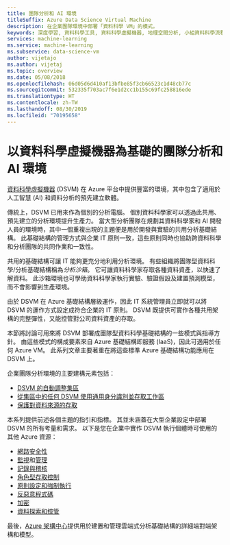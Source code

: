 ```yaml
---
title: 團隊分析和 AI 環境
titleSuffix: Azure Data Science Virtual Machine
description: 在企業團隊環境中部署「資料科學 VM」的模式。
keywords: 深度學習, 資料科學工具, 資料科學虛擬機器, 地理空間分析, 小組資料科學流程
services: machine-learning
ms.service: machine-learning
ms.subservice: data-science-vm
author: vijetajo
ms.author: vijetaj
ms.topic: overview
ms.date: 05/08/2018
ms.openlocfilehash: 06d05d6d410af13bfbe85f3cb66523c1d48cb77c
ms.sourcegitcommit: 532335f703ac7f6e1d2cc1b155c69fc258816ede
ms.translationtype: HT
ms.contentlocale: zh-TW
ms.lasthandoff: 08/30/2019
ms.locfileid: "70195658"
---
```

# <a name="data-science-virtual-machine-based-team-analytics-and-ai-environment"></a>以資料科學虛擬機器為基礎的團隊分析和 AI 環境 
[資料科學虛擬機器](overview.md) (DSVM) 在 Azure 平台中提供豐富的環境，其中包含了適用於人工智慧 (AI) 和資料分析的預先建立軟體。

傳統上，DSVM 已用來作為個別的分析電腦。 個別資料科學家可以透過此共用、預先建立的分析環境提升生產力。 當大型分析團隊在規劃其資料科學家和 AI 開發人員的環境時，其中一個重複出現的主題便是用於開發與實驗的共用分析基礎結構。 此基礎結構的管理方式與企業 IT 原則一致，這些原則同時也協助跨資料科學和分析團隊的共同作業和一致性。

共用的基礎結構可讓 IT 能夠更充分地利用分析環境。 有些組織將團隊型資料科學/分析基礎結構稱為*分析沙箱*。 它可讓資料科學家存取各種資料資產，以快速了解資料。 此沙箱環境也可學助資料科學家執行實驗、驗證假設及建置預測模型，而不會影響到生產環境。

由於 DSVM 在 Azure 基礎結構層級運作，因此 IT 系統管理員立即就可以將 DSVM 的運作方式設定成符合企業的 IT 原則。 DSVM 既提供可實作各種共用架構的完整彈性，又能控管對公司資料資產的存取。

本節將討論可用來將 DSVM 部署成團隊型資料科學基礎結構的一些模式與指導方針。 由這些模式的構成要素來自 Azure 基礎結構即服務 (IaaS)，因此可適用於任何 Azure VM。 此系列文章主要著重在將這些標準 Azure 基礎結構功能應用在 DSVM 上。

企業團隊分析環境的主要建構元素包括：

* [DSVM 的自動調整集區](dsvm-pools.md)
* [從集區中的任何 DSVM 使用通用身分識別並存取工作區](dsvm-common-identity.md)
* [保護對資料來源的存取](dsvm-secure-access-keys.md)


本系列提供前述各個主題的指引和指標。 其並未涵蓋在大型企業設定中部署 DSVM 的所有考量和需求。 以下是您在企業中實作 DSVM 執行個體時可使用的其他 Azure 資源：

* [網路安全性](https://docs.microsoft.com/azure/security/fundamentals/network-security)
* [監視](https://docs.microsoft.com/azure/virtual-machines/windows/monitor)和[管理](https://docs.microsoft.com/azure/virtual-machines/windows/maintenance-and-updates)
* [記錄與稽核](https://docs.microsoft.com/azure/security/fundamentals/log-audit)
* [角色型存取控制](https://docs.microsoft.com/azure/role-based-access-control/overview)
* [原則設定和強制執行](../../governance/policy/overview.md)
* [反惡意程式碼](https://docs.microsoft.com/azure/security/fundamentals/antimalware)
* [加密](https://docs.microsoft.com/azure/virtual-machines/windows/encrypt-disks)
* [資料探索和控管](https://docs.microsoft.com/azure/data-catalog/)

最後，[Azure 架構中心](https://docs.microsoft.com/azure/architecture/)提供用於建置和管理雲端式分析基礎結構的詳細端對端架構和模型。